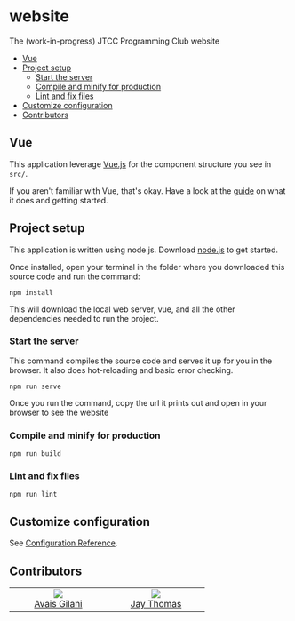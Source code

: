 # website

The (work-in-progress) JTCC Programming Club website

<!-- Run "npx doctoc README.md" to re-generate this table of contents -->
<!-- START doctoc generated TOC please keep comment here to allow auto update -->
<!-- DON'T EDIT THIS SECTION, INSTEAD RE-RUN doctoc TO UPDATE -->


- [Vue](#vue)
- [Project setup](#project-setup)
  - [Start the server](#start-the-server)
  - [Compile and minify for production](#compile-and-minify-for-production)
  - [Lint and fix files](#lint-and-fix-files)
- [Customize configuration](#customize-configuration)
- [Contributors](#contributors)

<!-- END doctoc generated TOC please keep comment here to allow auto update -->

## Vue

This application leverage [Vue.js](https://vuejs.org/) for the component structure you see in `src/`.

If you aren't familiar with Vue, that's okay. Have a look at the [guide](https://v3.vuejs.org/guide) on what it does and getting started.

## Project setup

This application is written using node.js. Download [node.js](https://nodejs.org/en/) to get started.

Once installed, open your terminal in the folder where you downloaded this source code and run the command:

```
npm install
```

This will download the local web server, vue, and all the other dependencies needed to run the project.

### Start the server

This command compiles the source code and serves it up for you in the browser. It also does hot-reloading and basic error checking.
```
npm run serve
```

Once you run the command, copy the url it prints out and open in your browser to see the website


### Compile and minify for production

```
npm run build
```

### Lint and fix files

```
npm run lint
```

## Customize configuration

See [Configuration Reference](https://cli.vuejs.org/config/).

## Contributors

<table>
  <tbody>
    <tr>
      <td align="center" width="160px">
        <img src="https://avatars.githubusercontent.com/avaisali?s=120">
        <br />
        <a href="https://github.com/avaisali">Avais Gilani</a>
      </td>
      <td align="center" width="160px">
        <img src="https://avatars.githubusercontent.com/jaythomas?s=120">
        <br />
        <a href="https://github.com/jaythomas">Jay Thomas</a>
      </td>
    </tr>
  </tbody>
</table>
